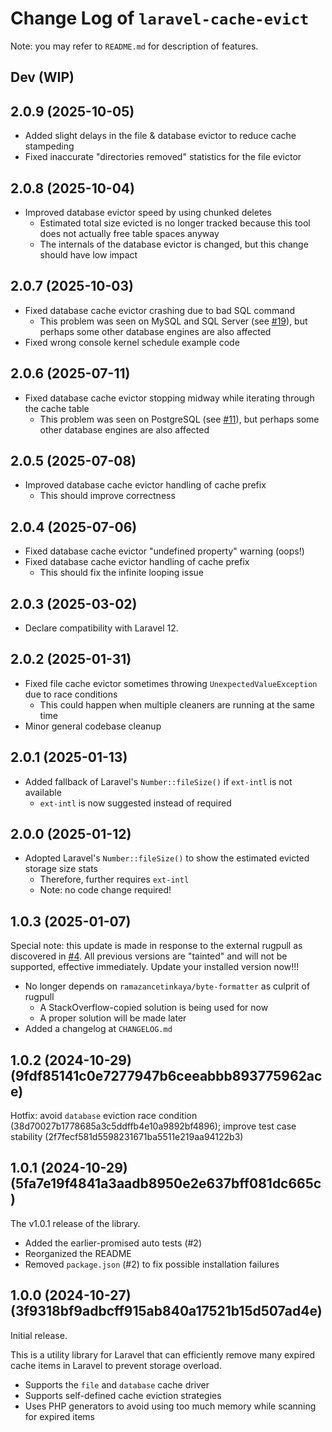 # Change Log of `laravel-cache-evict`
Note: you may refer to `README.md` for description of features.

## Dev (WIP)

## 2.0.9 (2025-10-05)
- Added slight delays in the file & database evictor to reduce cache stampeding
- Fixed inaccurate "directories removed" statistics for the file evictor

## 2.0.8 (2025-10-04)
- Improved database evictor speed by using chunked deletes
  - Estimated total size evicted is no longer tracked because this tool does not actually free table spaces anyway
  - The internals of the database evictor is changed, but this change should have low impact

## 2.0.7 (2025-10-03)
- Fixed database cache evictor crashing due to bad SQL command
  - This problem was seen on MySQL and SQL Server (see [#19](https://github.com/Vectorial1024/laravel-cache-evict/issues/19)), but perhaps some other database engines are also affected
- Fixed wrong console kernel schedule example code

## 2.0.6 (2025-07-11)
- Fixed database cache evictor stopping midway while iterating through the cache table
  - This problem was seen on PostgreSQL (see [#11](https://github.com/Vectorial1024/laravel-cache-evict/issues/11)), but perhaps some other database engines are also affected

## 2.0.5 (2025-07-08)
- Improved database cache evictor handling of cache prefix
  - This should improve correctness

## 2.0.4 (2025-07-06)
- Fixed database cache evictor "undefined property" warning (oops!)
- Fixed database cache evictor handling of cache prefix
  - This should fix the infinite looping issue

## 2.0.3 (2025-03-02)
- Declare compatibility with Laravel 12. 

## 2.0.2 (2025-01-31)
- Fixed file cache evictor sometimes throwing `UnexpectedValueException` due to race conditions
  - This could happen when multiple cleaners are running at the same time
- Minor general codebase cleanup

## 2.0.1 (2025-01-13)
- Added fallback of Laravel's `Number::fileSize()` if `ext-intl` is not available
  - `ext-intl` is now suggested instead of required

## 2.0.0 (2025-01-12)
- Adopted Laravel's `Number::fileSize()` to show the estimated evicted storage size stats
  - Therefore, further requires `ext-intl`
  - Note: no code change required!

## 1.0.3 (2025-01-07)
Special note: this update is made in response to the external rugpull as discovered in [#4](https://github.com/Vectorial1024/laravel-cache-evict/issues/4). All previous versions are "tainted" and will not be supported, effective immediately. Update your installed version now!!!
- No longer depends on `ramazancetinkaya/byte-formatter` as culprit of rugpull
  - A StackOverflow-copied solution is being used for now
  - A proper solution will be made later
- Added a changelog at `CHANGELOG.md`

## 1.0.2 (2024-10-29) (9fdf85141c0e7277947b6ceeabbb893775962ace)
Hotfix: avoid `database` eviction race condition (38d70027b1778685a3c5ddffb4e10a9892bf4896); improve test case stability (2f7fecf581d5598231671ba5511e219aa94122b3)

## 1.0.1 (2024-10-29) (5fa7e19f4841a3aadb8950e2e637bff081dc665c)
The v1.0.1 release of the library.
- Added the earlier-promised auto tests (#2)
- Reorganized the README
- Removed `package.json` (#2) to fix possible installation failures

## 1.0.0 (2024-10-27) (3f9318bf9adbcff915ab840a17521b15d507ad4e)
Initial release.

This is a utility library for Laravel that can efficiently remove many expired cache items in Laravel to prevent storage overload.
- Supports the `file` and `database` cache driver
- Supports self-defined cache eviction strategies
- Uses PHP generators to avoid using too much memory while scanning for expired items
